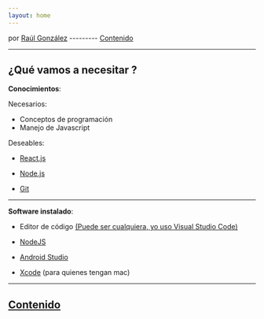 ```yaml
---
layout: home
---
```

por [Raúl González](https://twitter.com/soyraulgonzalez)  ---------   [Contenido](/contenido.html)

---
## ¿Qué vamos a necesitar ?

**Conocimientos**:

Necesarios:

- Conceptos de programación
- Manejo de Javascript 

Deseables:

- [React.js](https://es.reactjs.org/)

- [Node.js](https://nodejs.org/es/)

- [Git](https://git-scm.com/)

---

**Software instalado**:

- Editor de código [(Puede ser cualquiera, yo uso Visual Studio Code)](https://code.visualstudio.com/#alt-downloads)

- [NodeJS](https://nodejs.org/es/)

- [Android Studio](https://developer.android.com/studio)

- [Xcode](https://developer.apple.com/xcode/resources/) (para quienes tengan mac)

---

## [Contenido](/contenido.html)

 
